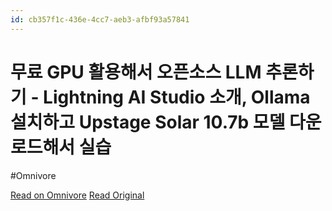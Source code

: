 ```yaml
---
id: cb357f1c-436e-4cc7-aeb3-afbf93a57841
---
```


# 무료 GPU 활용해서 오픈소스 LLM 추론하기 - Lightning AI Studio 소개, Ollama 설치하고 Upstage Solar 10.7b 모델 다운로드해서 실습
#Omnivore

[Read on Omnivore](https://omnivore.app/me/https-youtube-com-watch-v-p-p-7-gk-5-tp-cg-y-191f2ae1b29)
[Read Original](https://youtube.com/watch?v=pP7Gk5TPCgY)

